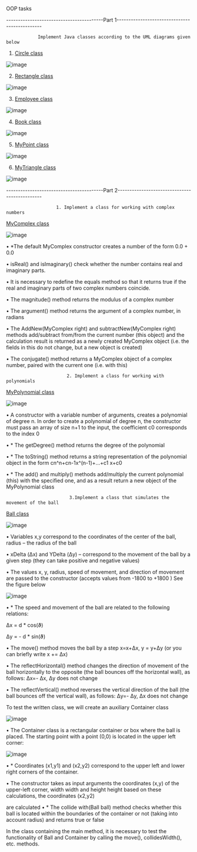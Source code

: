 OOP tasks


-----------------------------------------Part 1----------------------------------------------

                Implement Java classes according to the UML diagrams given below

1. [Circle class](https://github.com/ElizbethK/Hometasks1/blob/main/Circle.java)

![image](https://user-images.githubusercontent.com/101325108/179971548-5a73f03b-d9b7-499d-be87-4290564187d3.png)


2. [Rectangle class](https://github.com/ElizbethK/Hometasks1/blob/main/Rectangle.java)

![image](https://user-images.githubusercontent.com/101325108/179971650-ef11cd06-db37-4c4a-8601-a5d3279b94f0.png)


3. [Employee class](https://github.com/ElizbethK/Hometasks1/blob/main/Employee.java) 

 ![image](https://user-images.githubusercontent.com/101325108/179971706-92a45f44-6376-4923-a60b-1c70885eff1f.png)


4. [Book class](https://github.com/ElizbethK/Hometasks1/blob/main/Book.java)

![image](https://user-images.githubusercontent.com/101325108/179971749-4257c856-e499-44b8-90bd-e8b44285b571.png)


5. [MyPoint class](https://github.com/ElizbethK/Hometasks1/blob/main/MyPoint.java)

![image](https://user-images.githubusercontent.com/101325108/179971791-3794ce0b-b62f-410f-8e3f-b78d741292be.png)


6. [MyTriangle class](https://github.com/ElizbethK/Hometasks1/blob/main/MyTriangle.java)

![image](https://user-images.githubusercontent.com/101325108/179971832-9412ee04-1ed8-41b8-afe5-6e78222addf2.png)




-----------------------------------------Part 2----------------------------------------------

                       1. Implement a class for working with complex numbers

[MyComplex class](https://github.com/ElizbethK/Hometasks1/blob/main/MyComplex.java)

![image](https://user-images.githubusercontent.com/101325108/179972606-8794c5ae-f2fd-4cb7-886b-d314a9f5d03a.png)


• *The default MyComplex constructor creates a number of the form 0.0 + 0.0

• isReal() and isImaginary() check whether the number contains real and imaginary parts.

• It is necessary to redefine the equals method so that it returns true if the real and imaginary parts of two complex numbers coincide.

• The magnitude() method returns the modulus of a complex number

• The argument() method returns the argument of a complex number, in radians

• The AddNew(MyComplex right) and subtractNew(MyComplex right) methods add/subtract from/from the current number (this object) and the calculation result is returned as a newly created MyComplex object (i.e. the fields in this do not change, but a new object is created)

• The conjugate() method returns a MyComplex object of a complex number, paired with the current one (i.e. with this)







                           2. Implement a class for working with polynomials

[MyPolynomial class](https://github.com/ElizbethK/Hometasks1/blob/main/MyPolynomial.java)
 
 ![image](https://user-images.githubusercontent.com/101325108/179972804-5bade9a6-8989-441f-a78d-314ccba47674.png)


• A constructor with a variable number of arguments, creates a polynomial of degree n. In order to create a polynomial of degree n, the constructor must pass an array of size n+1 to the input, the coefficient c0 corresponds to the index 0

• * The getDegree() method returns the degree of the polynomial

• * The toString() method returns a string representation of the polynomial object in the form cn^n+cn-1x^(n-1)+...+c1 x+c0

• * The add() and multiply() methods add/multiply the current polynomial (this) with the specified one, and as a result return a new object of the MyPolynomial class







                            3.Implement a class that simulates the movement of the ball

[Ball class](https://github.com/ElizbethK/Hometasks1/blob/main/Ball.java)


 ![image](https://user-images.githubusercontent.com/101325108/179972892-e2b2b4cb-928e-4f9e-b18b-7cfd39ab2340.png)

• Variables x,y correspond to the coordinates of the center of the ball, radius – the radius of the ball

• xDelta (Δx) and YDelta (Δy) – correspond to the movement of the ball by a given step (they can take positive and negative values)

• The values x, y, radius, speed of movement, and direction of movement are passed to the constructor (accepts values from -1800 to +1800 ) See the figure below



![image](https://user-images.githubusercontent.com/101325108/179972937-b264622b-eeb9-42e9-8b53-e52fc09ddf13.png)



• * The speed and movement of the ball are related to the following relations:

Δx = d * cos(ϑ)

Δy = - d * sin(ϑ)


• The move() method moves the ball by a step x=x+Δx, y = y+Δy (or you can briefly write x += Δx)

• The reflectHorizontal() method changes the direction of movement of the ball horizontally to the opposite (the ball bounces off the horizontal wall), as follows: Δx=- Δx, Δy does not change

• The reflectVertical() method reverses the vertical direction of the ball (the ball bounces off the vertical wall), as follows: Δy=- Δy, Δx does not change

To test the written class, we will create an auxiliary Container class



![image](https://user-images.githubusercontent.com/101325108/179973032-984d30f0-22e2-4b8a-ab87-5eacc6f53dec.png)




• The Container class is a rectangular container or box where the ball is placed. The starting point with a point (0,0) is located in the upper left corner:


![image](https://user-images.githubusercontent.com/101325108/179973147-f4a5c2d5-5b49-4b3c-ae81-65d3b697c033.png)



• * Coordinates (x1,y1) and (x2,y2) correspond to the upper left and lower right corners of the container.

• The constructor takes as input arguments the coordinates (x,y) of the upper-left corner, width width and height height based on these calculations, the coordinates (x2,y2)

are calculated • * The collide with(Ball ball) method checks whether this ball is located within the boundaries of the container or not (taking into account radius) and returns true or false



In the class containing the main method, it is necessary to test the functionality of Ball and Container by calling the move(), collidesWidth(), etc. methods.

